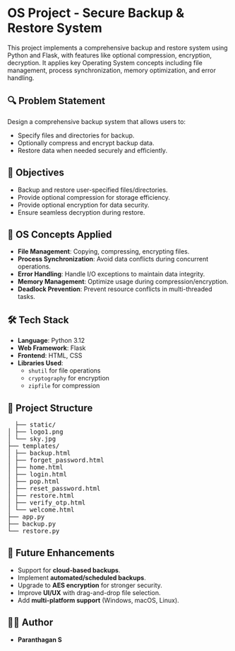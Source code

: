 # OS Project - Secure Backup & Restore System

This project implements a comprehensive backup and restore system using Python and Flask, with features like optional compression, encryption, decryption. It applies key Operating System concepts including file management, process synchronization, memory optimization, and error handling.

## 🔍 Problem Statement
Design a comprehensive backup system that allows users to:
- Specify files and directories for backup.
- Optionally compress and encrypt backup data.
- Restore data when needed securely and efficiently.

## 🎯 Objectives
- Backup and restore user-specified files/directories.
- Provide optional compression for storage efficiency.
- Provide optional encryption for data security.
- Ensure seamless decryption during restore.

## 🧠 OS Concepts Applied
- **File Management**: Copying, compressing, encrypting files.
- **Process Synchronization**: Avoid data conflicts during concurrent operations.
- **Error Handling**: Handle I/O exceptions to maintain data integrity.
- **Memory Management**: Optimize usage during compression/encryption.
- **Deadlock Prevention**: Prevent resource conflicts in multi-threaded tasks.

## 🛠️ Tech Stack
- **Language**: Python 3.12
- **Web Framework**: Flask
- **Frontend**: HTML, CSS
- **Libraries Used**:
  - `shutil` for file operations
  - `cryptography` for encryption
  - `zipfile` for compression

## 📁 Project Structure

<pre>
  ├── static/
│ ├── logo1.png
│ └── sky.jpg
├── templates/
│ ├── backup.html
│ ├── forget_password.html
│ ├── home.html
│ ├── login.html
│ ├── pop.html
│ ├── reset_password.html
│ ├── restore.html
│ ├── verify_otp.html
│ └── welcome.html
├── app.py
├── backup.py
└── restore.py
</pre>

## 🚀 Future Enhancements
- Support for **cloud-based backups**.
- Implement **automated/scheduled backups**.
- Upgrade to **AES encryption** for stronger security.
- Improve **UI/UX** with drag-and-drop file selection.
- Add **multi-platform support** (Windows, macOS, Linux).

## 👨‍💻 Author

- **Paranthagan S**  
